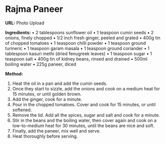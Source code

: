# Rajma Paneer

**URL:** Photo Upload


**Ingredients:**
• 2 tablespoons sunflower oil
• 1 teaspoon cumin seeds
• 2 onions, finely chopped
• 1/2 inch fresh ginger, peeled and grated
• 400g tin of chopped tomatoes
• 1 teaspoon chilli powder
• 1 teaspoon ground turmeric
• 1 teaspoon garam masala
• 1 teaspoon ground coriander
• 1 tablespoon kasuri methi (dried fenugreek leaves)
• 1 teaspoon sugar
• 1 teaspoon salt
• 400g tin of kidney beans, rinsed and drained
• 500ml boiling water
• 225g paneer, diced

**Method:**
1. Heat the oil in a pan and add the cumin seeds.
2. Once they start to sizzle, add the onions and cook on a medium heat for 15 minutes, or until golden brown.
3. Add the ginger, cook for a minute.
4. Pour in the chopped tomatoes. Cover and cook for 15 minutes, or until softened.
5. Remove the lid. Add all the spices, sugar and salt and cook for a minute.
6. Stir in the beans and the boiling water, then cover again and cook on a low-to-medium heat for 30 minutes, until the beans are nice and soft.
7. Finally, add the paneer, mix well and serve.
8. Heat thoroughly before serving.